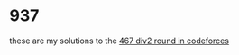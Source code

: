 # 937
these are my solutions to the <a href ="http://codeforces.com/contest/937">467 div2 round in codeforces</a>
